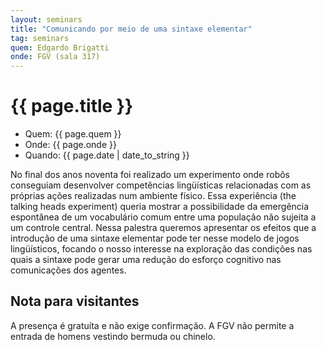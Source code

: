 ```yaml
---
layout: seminars
title: "Comunicando por meio de uma sintaxe elementar"
tag: seminars
quem: Edgardo Brigatti 
onde: FGV (sala 317)
---
```


# {{ page.title }}

- Quem:  {{ page.quem }}
- Onde:  {{ page.onde }}
- Quando: {{ page.date | date_to_string }}

No final dos anos noventa foi realizado um experimento onde robôs
conseguiam desenvolver competências lingüísticas relacionadas com as
próprias ações realizadas num ambiente físico. Essa experiência (the
talking heads experiment) queria mostrar a possibilidade da emergência
espontânea de um vocabulário comum entre uma população não sujeita a
um controle central. Nessa palestra queremos apresentar os efeitos que
a introdução de uma sintaxe elementar pode ter nesse modelo de jogos
lingüísticos, focando o nosso interesse na exploração das condições
nas quais a sintaxe pode gerar uma redução do esforço cognitivo nas
comunicações dos agentes.


## Nota para visitantes

A presença é gratuíta e não exige confirmação. A FGV não permite a
entrada de homens vestindo bermuda ou chinelo.